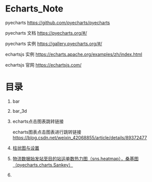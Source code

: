 # Echarts_Note

pyecharts  https://github.com/pyecharts/pyecharts

pyecharts 文档  https://pyecharts.org/#/

pyecharts 实例  https://gallery.pyecharts.org/#/

echartsjs 实例  https://echarts.apache.org/examples/zh/index.html

echartsjs 官网  https://echartsjs.com/

# 目录

1. bar

2. bar_3d

3. echarts点击图表跳转链接

   echarts图表点击图表进行跳转链接 https://blog.csdn.net/weixin_42068855/article/details/89372477

4. [柱状图与设置](https://github.com/MrCat9/Echarts_Note/blob/master/bar_with_opts.ipynb)

5. [物流数据始发站至目的站运单数热力图（sns.heatmap），桑基图（pyecharts.charts.Sankey）](https://github.com/MrCat9/Echarts_Note/blob/master/sankey_and_heatmap.ipynb)

6. 